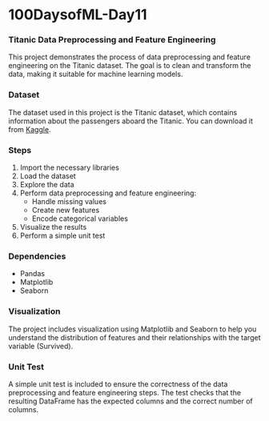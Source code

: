 # 100DaysofML-Day11

### Titanic Data Preprocessing and Feature Engineering

This project demonstrates the process of data preprocessing and feature engineering on the Titanic dataset. The goal is to clean and transform the data, making it suitable for machine learning models.

### Dataset

The dataset used in this project is the Titanic dataset, which contains information about the passengers aboard the Titanic. You can download it from [Kaggle](https://www.kaggle.com/c/titanic/data).

### Steps

1. Import the necessary libraries
2. Load the dataset
3. Explore the data
4. Perform data preprocessing and feature engineering:
    - Handle missing values
    - Create new features
    - Encode categorical variables
5. Visualize the results
6. Perform a simple unit test

### Dependencies

- Pandas
- Matplotlib
- Seaborn

### Visualization

The project includes visualization using Matplotlib and Seaborn to help you understand the distribution of features and their relationships with the target variable (Survived).

### Unit Test

A simple unit test is included to ensure the correctness of the data preprocessing and feature engineering steps. The test checks that the resulting DataFrame has the expected columns and the correct number of columns.

